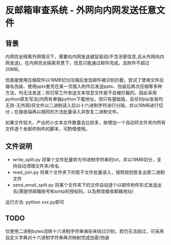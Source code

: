 # 反邮箱审查系统 - 外网向内网发送任意文件
## 背景
内网完全隔离外网情况下，需要向内网发送键鼠驱动(不含涉密信息,且从外网向内网发送)。在内网完全隔离背景下，信息只能通过邮件完成，且附件不超过20MB。

但直接使用压缩软件以19MB切分压缩后发现邮件被识别拦截，尝试了使用文件后缀名伪装、使用pptx套壳在某一页插入附件后发送pptx、伪装后再次压缩等多种方法，均无法发送；但日常工作发送文本信息文件是不会被拦截的，因此采用python原生写法(内网有单独python下载地址，但只有基础版，且任何pip安装均无效-无外网)将文件以二进制读入后以十六进制字符进行分隔，并以19MB进行切分；在接收端再以相同的方法批量读入并恢复二进制文件。

如果文件较大，产出的小文本文件数量会比较多，故增加一个自动将文件夹内所有文件逐个发邮件附件的脚本，可酌情使用。

## 文件说明

- write_split.py
    将某个文件批量转为16进制字符串的txt，并以19MB切分，支持自动清理文件夹/命名.
- read_join.py
    将某个文件夹下的若干文件批量读入，按照规则恢复出原二进制文件
- send_email_split.py
    将某个文件夹下的文件自动逐个以邮件附件形式发送出去(需提供邮箱账号和smtp的授权码，以及修改接收邮箱地址)

运行方法: python xxx.py即可

## TODO
仅使用二进制bytes流转十六进制字符串保存来绕过识别，若仍无法绕过，可采用自定义字典对十六进制字符串再次映射完成加密/伪装
